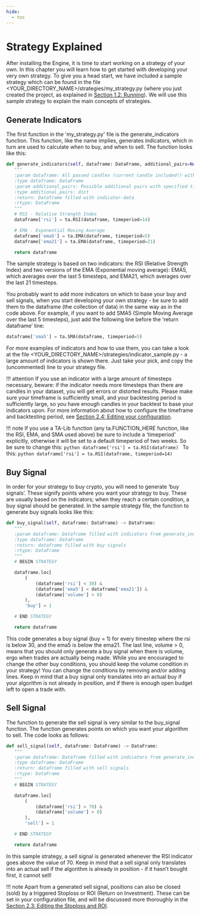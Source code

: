 ```yaml
---
hide:
  - toc
---
```

# Strategy Explained
After installing the Engine, it is time to start working on a strategy of your own. In this chapter you will learn how
to get started with developing your very own strategy. To give you a head start, we have included a sample strategy
which can be found in the file <YOUR_DIRECTORY_NAME>/strategies/my_strategy.py (where you just created the project, as
explained in [Section 1.2: Running](/installation_and_updating/running)). We will use this sample strategy to explain
the main concepts of strategies.

## Generate Indicators

The first function in the 'my_strategy.py' file is the generate_indicators function. This function, like the name
implies, generates indicators, which in turn are used to calculate when to buy, and when to sell. The function looks
like this:

```python
def generate_indicators(self, dataframe: DataFrame, additional_pairs=None) -> DataFrame:
   """
   :param dataframe: All passed candles (current candle included!) with OHLCV data
   :type dataframe: DataFrame
   :param additional_pairs: Possible additional pairs with specified timeframe
   :type additional_pairs: dict
   :return: Dataframe filled with indicator-data
   :rtype: DataFrame
   """
   # RSI - Relative Strength Index
   dataframe['rsi'] = ta.RSI(dataframe, timeperiod=14)

   # EMA - Exponential Moving Average
   dataframe['ema5'] = ta.EMA(dataframe, timeperiod=5)
   dataframe['ema21'] = ta.EMA(dataframe, timeperiod=21)

   return dataframe
```

The sample strategy is based on two indicators: the RSI (Relative Strength Index) and two versions of the EMA
(Exponential moving average): EMA5, which averages over the last 5 timesteps, and EMA21, which averages over the last
21 timesteps.

You probably want to add more indicators on which to base your buy and sell signals, when you start developing your
own strategy - be sure to add them to the dataframe (the collection of data) in the same way as in the code above. For
example, if you want to add SMA5 (Simple Moving Average over the last 5 timesteps), just add the following line before
the ‘return dataframe’ line:

```python
dataframe['sma5'] = ta.SMA(dataframe, timeperiod=5)
```

For more examples of indicators and how to use them, you can take a look at the file
<YOUR_DIRECTORY_NAME>/strategies/indicator_sample.py - a large amount of indicators is shown there. Just take your
pick, and copy the (uncommented) line to your strategy file.

!!! attention
    If you use an indicator with a large amount of timesteps necessary, beware: if the indicator needs more timesteps than
    there are candles in your dataset, you will get errors or distorted results. Please make sure your timeframe is
    sufficiently small, and your backtesting period is sufficiently large, so you have enough candles in your backtest
    to base your indicators upon. For more information about how to configure the timeframe and backtesting period, see
    [Section 2.4: Editing your configuration](/your_first_strategy/editing_your_configuration).


!!! note
    If you use a TA-Lib function (any ta.FUNCTION_HERE function, like the RSI, EMA, and SMA used above) be sure to include a ‘timeperiod’ explicitly, otherwise it will be set to a default timeperiod of two weeks. So be sure to change this:
    ```python
    dataframe['rsi'] = ta.RSI(dataframe)
    ```
    To this:
    ```python
    dataframe['rsi'] = ta.RSI(dataframe, timeperiod=14)
    ```

## Buy Signal
In order for your strategy to buy crypto, you will need to generate ‘buy signals’. These signify points where you want
your strategy to buy. These are usually based on the indicators; when they reach a certain condition, a buy signal
should be generated. In the sample strategy file, the function to generate buy signals looks like this:

```python
def buy_signal(self, dataframe: DataFrame) -> DataFrame:
   """
   :param dataframe: Dataframe filled with indicators from generate_indicators
   :type dataframe: DataFrame
   :return: dataframe filled with buy signals
   :rtype: DataFrame
   """
   # BEGIN STRATEGY

   dataframe.loc[
       (
           (dataframe['rsi'] < 30) &
           (dataframe['ema5'] < dataframe['ema21']) &
           (dataframe['volume'] > 0)
       ),
       'buy'] = 1

   # END STRATEGY

   return dataframe
```

This code generates a buy signal (buy = 1) for every timestep where the rsi is below 30, and the ema5 is below the
ema21. The last line, volume > 0, means that you should only generate a buy signal when there is volume, ergo when
trades are actually being made. While you are encouraged to change the other buy conditions, you should keep the
volume condition in your strategy! You can change the conditions by removing and/or adding lines. Keep in mind that
a buy signal only translates into an actual buy if your algorithm is not already in position, and if there is enough
open budget left to open a trade with.

## Sell Signal
The function to generate the sell signal is very similar to the buy_signal function. The function generates points on
which you want your algorithm to sell. The code looks as follows:

```python
def sell_signal(self, dataframe: DataFrame) -> DataFrame:
   """
   :param dataframe: Dataframe filled with indicators from generate_indicators
   :type dataframe: DataFrame
   :return: dataframe filled with sell signals
   :rtype: DataFrame
   """
   # BEGIN STRATEGY

   dataframe.loc[
       (
           (dataframe['rsi'] > 70) &
           (dataframe['volume'] > 0)
       ),
       'sell'] = 1

   # END STRATEGY

   return dataframe
```

In this sample strategy, a sell signal is generated whenever the RSI indicator goes above the value of 70. Keep in
mind that a sell signal only translates into an actual sell if the algorithm is already in position - if it hasn’t
bought first, it cannot sell!

!!! note
    Apart from a generated sell signal, positions can also be closed (sold) by a triggered Stoploss or ROI (Return on
    Investment). These can be set in your configuration file, and will be discussed more thoroughly in the
    [Section 2.3: Editing the Stoploss and ROI](/your_first_strategy/stoploss_and_roi).